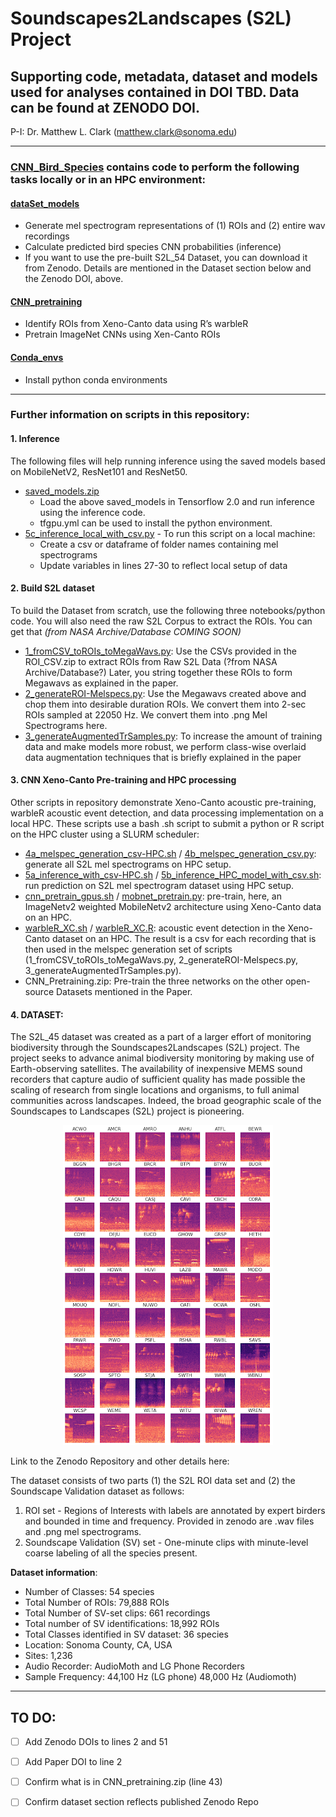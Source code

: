 # Soundscapes2Landscapes (S2L) Project
## Supporting code, metadata, dataset and models used for analyses contained in DOI TBD.  Data can be found at ZENODO DOI.

P-I: Dr. Matthew L. Clark (<matthew.clark@sonoma.edu>)

***
### [CNN_Bird_Species](CNN_Bird_Species/) contains code to perform the following tasks locally or in an HPC environment:
#### [dataSet_models](CNN_Bird_Species/dataSet_models/)
- Generate mel spectrogram representations of (1) ROIs and (2) entire wav recordings
- Calculate predicted bird species CNN probabilities (inference)
- If you want to use the pre-built S2L_54 Dataset, you can download it from Zenodo. Details are mentioned in the Dataset section below and the Zenodo DOI, above. 

#### [CNN_pretraining](CNN_Bird_Species/CNN_pretraining/)
- Identify ROIs from Xeno-Canto data using R’s warbleR
- Pretrain ImageNet CNNs using Xen-Canto ROIs

#### [Conda_envs](CNN_Bird_Species/Conda_envs/)
- Install python conda environments

***
### Further information on scripts in this repository:
#### 1. Inference
The following files will help running inference using the saved models based on MobileNetV2, ResNet101 and ResNet50.
- [saved_models.zip](CNN_Bird_Species/dataSet_models/)  
  - Load the above saved_models in Tensorflow 2.0 and run inference using the inference code.
  - tfgpu.yml can be used to install the python environment. 
- [5c_inference_local_with_csv.py](CNN_Bird_Species/dataSet_models/) - To run this script on a local machine:
  - Create a csv or dataframe of folder names containing mel spectrograms
  - Update variables in lines 27-30 to reflect local setup of data

#### 2. Build S2L dataset
To build the Dataset from scratch, use the following three notebooks/python code. You will also need the raw S2L Corpus to extract the ROIs. You can get that *(from NASA Archive/Database COMING SOON)* 
- [1_fromCSV_toROIs_toMegaWavs.py](CNN_Bird_Species/dataSet_models/): Use the CSVs provided in the ROI_CSV.zip to extract ROIs from Raw S2L Data (?from NASA Archive/Database?) Later, you string together these ROIs to form Megawavs as explained in the paper.
- [2_generateROI-Melspecs.py](CNN_Bird_Species/dataSet_models/): Use the Megawavs created above and chop them into desirable duration ROIs. We convert them into 2-sec ROIs sampled at 22050 Hz. We convert them into .png Mel Spectrograms here.
- [3_generateAugmentedTrSamples.py](CNN_Bird_Species/dataSet_models/): To increase the amount of training data and make models more robust, we perform class-wise overlaid data augmentation techniques that is briefly explained in the paper

#### 3. CNN Xeno-Canto Pre-training and HPC processing
Other scripts in repository demonstrate Xeno-Canto acoustic pre-training, warbleR acoustic event detection, and data processing implementation on a local HPC. These scripts use a bash .sh script to submit a python or R script on the HPC cluster using a SLURM scheduler:
- [4a_melspec_generation_csv-HPC.sh](CNN_Bird_Species/dataSet_models/) / [4b_melspec_generation_csv.py](CNN_Bird_Species/dataSet_models/): generate all S2L mel spectrograms on HPC setup.
- [5a_inference_with_csv-HPC.sh](CNN_Bird_Species/dataSet_models/) / [5b_inference_HPC_model_with_csv.sh](CNN_Bird_Species/dataSet_models/): run prediction on S2L mel spectrogram dataset using HPC setup.
- [cnn_pretrain_gpus.sh](CNN_Bird_Species/CNN_pretraining/) / [mobnet_pretrain.py](CNN_Bird_Species/CNN_pretraining/): pre-train, here, an ImageNetv2 weighted MobileNetv2 architecture using Xeno-Canto data on an HPC.
- [warbleR_XC.sh](CNN_Bird_Species/CNN_pretraining/) / [warbleR_XC.R](CNN_Bird_Species/CNN_pretraining/): acoustic event detection in the Xeno-Canto dataset on an HPC. The result is a csv for each recording that is then used in the melspec generation set of scripts (1_fromCSV_toROIs_toMegaWavs.py, 2_generateROI-Melspecs.py, 3_generateAugmentedTrSamples.py).
- CNN_Pretraining.zip: Pre-train the three networks on the other open-source Datasets mentioned in the Paper.

#### 4. DATASET:
The S2L_45 dataset was created as a part of a larger effort of monitoring biodiversity through the Soundscapes2Landscapes (S2L) project. The project seeks to advance animal biodiversity monitoring by making use of Earth-observing satellites. The availability of inexpensive MEMS sound recorders that capture audio of sufficient quality has made possible the scaling of research from single locations and organisms, to full animal communities across landscapes. Indeed, the broad geographic scale of the Soundscapes to Landscapes (S2L) project is pioneering.
<p align="center">
<img src="melspecs_s2l.png" width="336" height="512"/>
</p>

Link to the Zenodo Repository and other details here: 

The dataset consists of two parts (1) the S2L ROI data set and (2) the Soundscape Validation dataset as follows:
1. ROI set - Regions of Interests with labels are annotated by expert birders and bounded in time and frequency. Provided in zenodo are .wav files and .png mel spectrograms.
2. Soundscape Validation (SV) set - One-minute clips with minute-level coarse labeling of all the species present.

<b>Dataset information</b>:
- Number of Classes: 54 species
- Total Number of ROIs: 79,888 ROIs
- Total Number of SV-set clips: 661 recordings
- Total number of SV identifications: 18,992 ROIs
- Total Classes identified in SV dataset: 36 species
- Location: Sonoma County, CA, USA
- Sites: 1,236 
- Audio Recorder: AudioMoth and LG Phone Recorders 
- Sample Frequency: 44,100 Hz (LG phone) 48,000 Hz (Audiomoth)


***
## TO DO:
- [ ] Add Zenodo DOIs to lines 2 and 51
- [ ] Add Paper DOI to line 2
- [ ] Confirm what is in CNN_pretraining.zip (line 43)
- [ ] Confirm dataset section reflects published Zenodo Repo 









